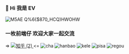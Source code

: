 ###  👋 Hi 我是 EV 

![M5AE Q%6{$870_HCQ)HWOHW](https://user-images.githubusercontent.com/113281531/193459686-55433501-7916-4aee-b115-607413b13d31.gif)


### 一枚前端仔   欢迎大家一起交流     
=>  [![知乎 (2)](https://user-images.githubusercontent.com/113281531/193459125-c8af871a-b091-4b18-941a-0bcad8f77d44.png)
](https://www.zhihu.com/people/w-85-10)  <=
![cha](https://user-images.githubusercontent.com/113281531/193459621-c0754bd1-5f59-4c44-a47f-b3a4f7d19a28.png)
![hanbao](https://user-images.githubusercontent.com/113281531/193459643-a9e63db7-e810-459c-9523-6220b100fe4a.png)
![kele](https://user-images.githubusercontent.com/113281531/193459650-a7d0db0c-f807-4d9d-bbce-dee8d12618ba.png)
![pisa](https://user-images.githubusercontent.com/113281531/193459654-355cd3d5-ab9e-4c52-9917-5887a2b448de.png)
![regou](https://user-images.githubusercontent.com/113281531/193459657-db5b799e-51f2-47ce-abf6-02bf9a0ebbf8.png)


